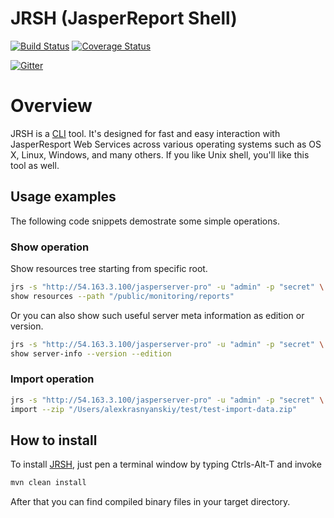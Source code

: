 JRSH (JasperReport Shell)
=====================================
[![Build Status](https://travis-ci.org/Krasnyanskiy/jrs-command-line-tool.svg?branch=master)](https://travis-ci.org/Krasnyanskiy/jrs-command-line-tool) [![Coverage Status](https://img.shields.io/coveralls/Krasnyanskiy/jrs-command-line-tool.svg)](https://coveralls.io/r/Krasnyanskiy/jrs-command-line-tool?branch=master)

[![Gitter](https://badges.gitter.im/Join%20Chat.svg)](https://gitter.im/Krasnyanskiy/jrs-command-line-tool?utm_source=badge&utm_medium=badge&utm_campaign=pr-badge&utm_content=body_badge)

# Overview

JRSH is a [CLI](https://en.wikipedia.org/wiki/Command-line_interface) tool. It's designed for fast and easy interaction with JasperResport Web Services across various operating systems such as OS X, Linux, Windows, and many others. If you like Unix shell, you'll like this tool as well.

## Usage examples

The following code snippets demostrate some simple operations.

### Show operation

Show resources tree starting from specific root.
```bash
jrs -s "http://54.163.3.100/jasperserver-pro" -u "admin" -p "secret" \
show resources --path "/public/monitoring/reports"
```
Or you can also show such useful server meta information as edition or version.

```bash
jrs -s "http://54.163.3.100/jasperserver-pro" -u "admin" -p "secret" \
show server-info --version --edition
```

### Import operation

```bash
jrs -s "http://54.163.3.100/jasperserver-pro" -u "admin" -p "secret" \
import --zip "/Users/alexkrasnyanskiy/test/test-import-data.zip"
```

## How to install

To install [JRSH](https://github.com/Krasnyanskiy/jrs-command-line-tool), just pen a terminal window by typing Ctrls-Alt-T and invoke
```java
mvn clean install
```
After that you can find compiled binary files in your target directory.
